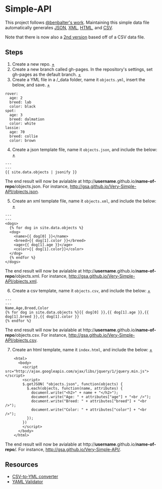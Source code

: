 Simple-API
==========

This project follows [@benbalter's work](http://github.com/benbalter/simple-api).  Maintaining this simple data file automatically generates [JSON](http://gsa.github.io/Very-Simple-API/objects.json), [XML](http://gsa.github.io/Very-Simple-API/objects.xml), [HTML](http://gsa.github.io/Very-Simple-API/), and [CSV](http://gsa.github.io/Very-Simple-API/objects.csv).  

Note that there is now also a [2nd version](https://github.com/GSA/Very-Simple-API-2) based off of a CSV data file.   

## Steps

1) Create a new repo.  [+](https://github.com/GSA/Very-Simple-API/blob/gh-pages/extended_instructions.md#1-create-a-new-repo)   
2) Create a new branch called gh-pages.  In the repository's settings, set gh-pages as the default branch. [+](https://github.com/GSA/Very-Simple-API/blob/gh-pages/extended_instructions.md#2-create-a-new-branch-called-gh-pages)  
3) Create a YML file in a /_data folder, name it `objects.yml`, insert the below, and save.  [+](https://github.com/GSA/Very-Simple-API/blob/gh-pages/extended_instructions.md#3-create-a-yml-file-in-a-_data-folder-name-it-objectsyml-insert-the-below-and-save)     

````
rover:
  age: 2
  breed: lab
  color: black
spot:
  age: 3
  breed: dalmation
  color: white
lassie:
  age: 70
  breed: collie
  color: brown
````

4) Create a json template file, name it `objects.json`, and include the below: [+](https://github.com/GSA/Very-Simple-API/blob/gh-pages/extended_instructions.md#4-create-a-json-template-file-name-it-objectsjson-and-modify-the-term-after-sitedata-to-include-the-name-of-the-yml-file)  

````
---
---
{{ site.data.objects | jsonify }}
````

The end result will now be avialable at http://**username**.github.io/**name-of-repo**/objects.json.  For instance,  http://gsa.github.io/Very-Simple-API/objects.json.

5) Create an xml template file, name it `objects.xml`, and include the below:  [+](https://github.com/GSA/Very-Simple-API/blob/gh-pages/extended_instructions.md#5-create-an-xml-template-file-name-it-objectsxml-and-include-the-below)  

````
---
---
<dogs>
  {% for dog in site.data.objects %}
  <dog>
    <name>{{ dog[0] }}</name>
    <breed>{{ dog[1].color }}</breed>
    <age>{{ dog[1].age }}</age>
    <color>{{ dog[1].color}}</color>
  </dog>
  {% endfor %}
</dogs>
````

 The end result will now be avialable at http://**username**.github.io/**name-of-repo**/objects.xml.  For instance,  http://gsa.github.io/Very-Simple-API/objects.xml.

6)  Create a csv template, name it `objects.csv`, and include the below:  [+](https://github.com/GSA/Very-Simple-API/blob/gh-pages/extended_instructions.md#6-create-a-csv-template-name-it-objectscsv-and-include-the-below)  

````
---
---
Name,Age,Breed,Color
{% for dog in site.data.objects %}{{ dog[0] }},{{ dog[1].age }},{{ dog[1].breed }},{{ dog[1].color }}
{% endfor %}
````

 The end result will now be avialable at http://**username**.github.io/**name-of-repo**/objects.csv.  For instance, http://gsa.github.io/Very-Simple-API/objects.csv.

7) Create an html template, name it `index.html`, and include the below:  [+](https://github.com/GSA/Very-Simple-API/blob/gh-pages/extended_instructions.md#7-create-an-html-template-name-it-indexhtml-and-include-the-below)  
````
    <html>
      <body>
        <script src="http://ajax.googleapis.com/ajax/libs/jquery/1/jquery.min.js"></script>
        <script>
        $.getJSON( "objects.json", function(objects) {
          $.each(objects, function(name, attributes) {
            document.write("<h2>" + name + "</h2>");
            document.write("Age: " + attributes["age"] + "<br />");
            document.write("Breed: " + attributes["breed"] + "<br />");
            document.write("Color: " + attributes["color"] + "<br />");
          });
        })
        </script>
      </body>
    </html>
````

 The end result will now be avialable at http://**username**.github.io/**name-of-repo**/.  For instance, http://gsa.github.io/Very-Simple-API/.


## Resources 

* [CSV-to-YML converter](http://www.smilingshark.net/webtools/csv2yml.php)
* [YAML Validator](http://yamllint.com/)



